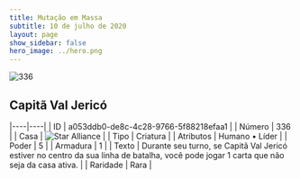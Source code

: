 ```yaml
---
title: Mutação em Massa
subtitle: 10 de julho de 2020
layout: page
show_sidebar: false
hero_image: ../hero.png
---
```


![336](https://cdn.keyforgegame.com/media/card_front/pt/479_336_WFJ3PV7V9624_pt.png)

## Capitã Val Jericó

|----|----|
| ID | a053ddb0-de8c-4c28-9766-5f88218efaa1 |
| Número | 336 |
| Casa | ![Star Alliance](https://archonarcana.com/images/thumb/7/7d/Star_Alliance.png/22px-Star_Alliance.png "Aliança Estelar") |
| Tipo | Criatura |
| Atributos | Humano • Líder |
| Poder | 5 |
| Armadura | 1 |
| Texto | Durante seu turno, se Capitã Val Jericó estiver no centro da sua linha de batalha, você pode jogar 1 carta que não seja da casa ativa. |
| Raridade | Rara |
